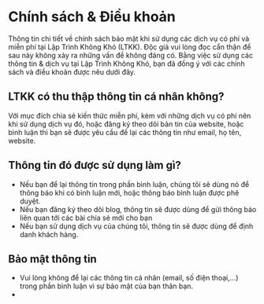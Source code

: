 # Chính sách & Điều khoản
Thông tin chi tiết về chính sách bảo mật khi sử dụng các dịch vụ có phí và miễn phí tại Lập Trình Không Khó (LTKK). Độc giả vui lòng đọc cẩn thận để sau này không xảy ra những vấn đề không đáng có. Bằng việc sử dụng các thông tin & dịch vụ tại Lập Trình Không Khó, bạn đã đồng ý với các chính sách và điều khoản được nêu dưới đây.

## LTKK có thu thập thông tin cá nhân không?
Với mục đích chia sẻ kiến thức miễn phí, kèm với những dịch vụ có phí nên khi sử dụng dịch vụ đó, hoặc đăng ký theo dõi bản tin của website, hoặc bình luận thì bạn sẽ được yêu cầu để lại các thông tin như email, họ tên, website.

## Thông tin đó được sử dụng làm gì?
- Nếu bạn để lại thông tin trong phần bình luận, chúng tôi sẽ dùng nó để thông báo khi có bình luận mới, hoặc thông báo bình luận được phê duyệt.
- Nếu bạn đăng ký theo dõi blog, thông tin sẽ được dùng để gửi thông báo liên quan tới các bài chia sẻ mới cho bạn
- Nếu bạn sử dụng dịch vụ của chúng tôi, thông tin sẽ được dùng để định danh khách hàng.

## Bảo mật thông tin
- Vui lòng không để lại các thông tin cá nhân (email, số điện thoại,...) trong phần bình luận vì sự bảo mật của bạn thân bạn.
- 


